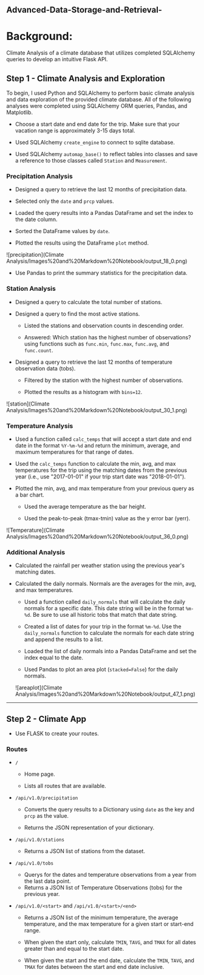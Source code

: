## Advanced-Data-Storage-and-Retrieval-

# Background:
Climate Analysis of a climate database that utilizes completed SQLAlchemy queries to develop an intuitive Flask API.

## Step 1 - Climate Analysis and Exploration

To begin, I used Python and SQLAlchemy to perform basic climate analysis and data exploration of the provided climate database. All of the following analyses were completed using SQLAlchemy ORM queries, Pandas, and Matplotlib.

* Choose a start date and end date for the trip. Make sure that your vacation range is approximately 3-15 days total.

* Used SQLAlchemy `create_engine` to connect to sqlite database.

* Used SQLAlchemy `automap_base()` to reflect tables into classes and save a reference to those classes called `Station` and `Measurement`.

### Precipitation Analysis

* Designed a query to retrieve the last 12 months of precipitation data.

* Selected only the `date` and `prcp` values.

* Loaded the query results into a Pandas DataFrame and set the index to the date column.

* Sorted the DataFrame values by `date`.

* Plotted the results using the DataFrame `plot` method.

![precipitation](Climate Analysis/Images%20and%20Markdown%20Notebook/output_18_0.png)

* Use Pandas to print the summary statistics for the precipitation data.

### Station Analysis

* Designed a query to calculate the total number of stations.

* Designed a query to find the most active stations.

  * Listed the stations and observation counts in descending order.

  * Answered: Which station has the highest number of observations? using functions such as `func.min`, `func.max`, `func.avg`, and `func.count`.

* Designed a query to retrieve the last 12 months of temperature observation data (tobs).

  * Filtered by the station with the highest number of observations.

  * Plotted the results as a histogram with `bins=12`.
  
![station](Climate Analysis/Images%20and%20Markdown%20Notebook/output_30_1.png)

### Temperature Analysis 

* Used a function called `calc_temps` that will accept a start date and end date in the format `%Y-%m-%d` and return the minimum, average, and maximum temperatures for that range of dates.

* Used the `calc_temps` function to calculate the min, avg, and max temperatures for the trip using the matching dates from the previous year (i.e., use "2017-01-01" if your trip start date was "2018-01-01").

* Plotted the min, avg, and max temperature from your previous query as a bar chart.

  * Used the average temperature as the bar height.

  * Used the peak-to-peak (tmax-tmin) value as the y error bar (yerr).

![Temperature](Climate Analysis/Images%20and%20Markdown%20Notebook/output_36_0.png)

### Additional Analysis 

  * Calculated the rainfall per weather station using the previous year's matching dates.

* Calculated the daily normals. Normals are the averages for the min, avg, and max temperatures.

  * Used a function called `daily_normals` that will calculate the daily normals for a specific date. This date string will be in the format `%m-%d`. Be sure to use all historic tobs that match that date string.

  * Created a list of dates for your trip in the format `%m-%d`. Use the `daily_normals` function to calculate the normals for each date string and append the results to a list.

  * Loaded the list of daily normals into a Pandas DataFrame and set the index equal to the date.

  * Used Pandas to plot an area plot (`stacked=False`) for the daily normals.
  
  ![areaplot](Climate Analysis/Images%20and%20Markdown%20Notebook/output_47_1.png)
  
  

- - -

## Step 2 - Climate App

* Use FLASK to create your routes.

### Routes

* `/`

  * Home page.

  * Lists all routes that are available.

* `/api/v1.0/precipitation`

  * Converts the query results to a Dictionary using `date` as the key and `prcp` as the value.

  * Returns the JSON representation of your dictionary.

* `/api/v1.0/stations`

  * Returns a JSON list of stations from the dataset.

* `/api/v1.0/tobs`
  * Querys for the dates and temperature observations from a year from the last data point.
  * Returns a JSON list of Temperature Observations (tobs) for the previous year.

* `/api/v1.0/<start>` and `/api/v1.0/<start>/<end>`

  * Returns a JSON list of the minimum temperature, the average temperature, and the max temperature for a given start or start-end range.

  * When given the start only, calculate `TMIN`, `TAVG`, and `TMAX` for all dates greater than and equal to the start date.

  * When given the start and the end date, calculate the `TMIN`, `TAVG`, and `TMAX` for dates between the start and end date inclusive. 

